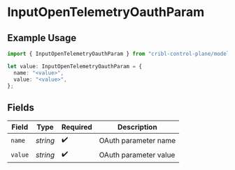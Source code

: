 # InputOpenTelemetryOauthParam

## Example Usage

```typescript
import { InputOpenTelemetryOauthParam } from "cribl-control-plane/models";

let value: InputOpenTelemetryOauthParam = {
  name: "<value>",
  value: "<value>",
};
```

## Fields

| Field                 | Type                  | Required              | Description           |
| --------------------- | --------------------- | --------------------- | --------------------- |
| `name`                | *string*              | :heavy_check_mark:    | OAuth parameter name  |
| `value`               | *string*              | :heavy_check_mark:    | OAuth parameter value |